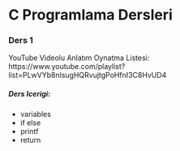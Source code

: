 <h1>C Programlama Dersleri</h1>

<h3>Ders 1</h3>

<p>YouTube Videolu Anlatım Oynatma Listesi:  https://www.youtube.com/playlist?list=PLwVYb8nlsugHQRvujtgPoHfnI3C8HvUD4 </p>

<h5> Ders Icerigi: </h5>

<ul>
<li>variables</li>
<li>if else</li>
<li>printf</li>
<li>return</li>
</ul>

